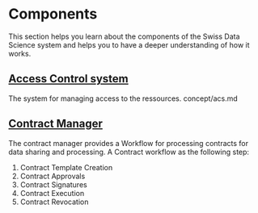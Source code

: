 # Components

This section helps you learn about the components of the Swiss Data Science system and helps you to have a deeper understanding of how it works.


## [Access Control system](./acs.md)
The system for managing access to the ressources.
concept/acs.md


## [Contract Manager](./contract.md)
The contract manager provides a Workflow for processing contracts for data sharing and processing.
A Contract workflow as the following step:
1. Contract Template Creation
2. Contract Approvals
3. Contract Signatures
4. Contract Execution
5. Contract Revocation
